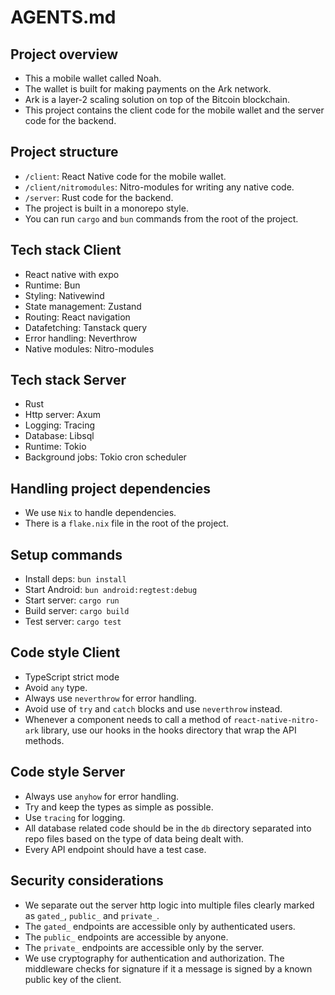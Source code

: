 # AGENTS.md

## Project overview

- This a mobile wallet called Noah.
- The wallet is built for making payments on the Ark network.
- Ark is a layer-2 scaling solution on top of the Bitcoin blockchain.
- This project contains the client code for the mobile wallet and the server code for the backend.

## Project structure

- `/client`: React Native code for the mobile wallet.
- `/client/nitromodules`: Nitro-modules for writing any native code.
- `/server`: Rust code for the backend.
- The project is built in a monorepo style.
- You can run `cargo` and `bun` commands from the root of the project.

## Tech stack Client

- React native with expo
- Runtime: Bun
- Styling: Nativewind
- State management: Zustand
- Routing: React navigation
- Datafetching: Tanstack query
- Error handling: Neverthrow
- Native modules: Nitro-modules

## Tech stack Server

- Rust
- Http server: Axum
- Logging: Tracing
- Database: Libsql
- Runtime: Tokio
- Background jobs: Tokio cron scheduler

## Handling project dependencies

- We use `Nix` to handle dependencies.
- There is a `flake.nix` file in the root of the project.

## Setup commands

- Install deps: `bun install`
- Start Android: `bun android:regtest:debug`
- Start server: `cargo run`
- Build server: `cargo build`
- Test server: `cargo test`

## Code style Client

- TypeScript strict mode
- Avoid `any` type.
- Always use `neverthrow` for error handling.
- Avoid use of `try` and `catch` blocks and use `neverthrow` instead.
- Whenever a component needs to call a method of `react-native-nitro-ark` library, use our hooks in the hooks directory that wrap the API methods.

## Code style Server

- Always use `anyhow` for error handling.
- Try and keep the types as simple as possible.
- Use `tracing` for logging.
- All database related code should be in the `db` directory separated into repo files based on the type of data being dealt with.
- Every API endpoint should have a test case.

## Security considerations

- We separate out the server http logic into multiple files clearly marked as `gated_`, `public_` and `private_`.
- The `gated_` endpoints are accessible only by authenticated users.
- The `public_` endpoints are accessible by anyone.
- The `private_` endpoints are accessible only by the server.
- We use cryptography for authentication and authorization. The middleware checks for signature if it a message is signed by a known public key of the client.
